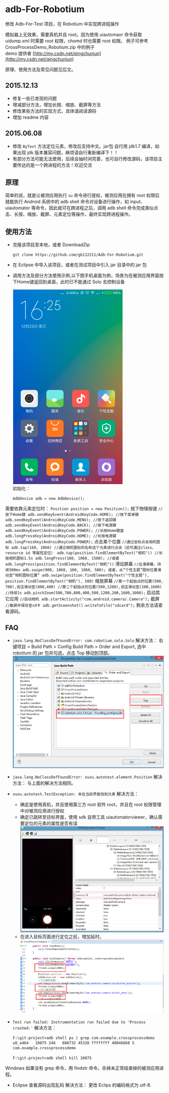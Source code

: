 # adb-For-Robotium
修改 Adb-For-Test 项目，在 Robotium 中实现跨进程操作

模拟器上无效果，需要真机并且 root。因为使用 uiautomaor 命令获取 uidump.xml 时需要 root 权限，chomd 时也需要 root 权限。
例子可参考 CrossProcessDemo_Robotium.zip 中的例子<br>
demo 提供者 [http://my.csdn.net/qingchunjun](http://my.csdn.net/qingchunjun)

原理、使用方法及常见问题见后文。

## 2015.12.13
*	修复一些已发现的问题
*	增减部分方法，增加长按、缩放、截屏等方法
*	修改某些方法的实现方式，具体请阅读源码
*	增加 readme 内容

## 2015.06.08
*	修改 `ByText` 方法定位元素，修改后支持中文。jar包 自行用 jdk1.7 编译，如果出现 jdk 版本兼容问题，麻烦请自行重新编译下！！
*	有部分方法可能无法使用，后续会抽时间完善，也可自行修改源码，该项目主要传达的是一个跨进程的方法！欢迎交流

## 原理
简单的说，就是让被测应用执行 `su` 命令进行提权，被测应用在拥有 root 权限后就能执行 Android 系统中的 adb shell 命令对设备进行操作，如 input、uiautomator 等命令，因此就可在跨进程之后，调用 adb shell 命令完成类似点击、长按、缩放、截屏、元素定位等操作，最终实现跨进程操作。

## 使用方法
*	克隆该项目至本地，或者 DownloadZip
	```
	git clone https://github.com/gb112211/Adb-For-Robotium.git
	```

*	在 Eclipse 中导入该项目，或者在测试项目中引入 jar 目录中的 jar 包
*	调用方法及部分方法使用示例,以下图手机桌面为例，场景为在被测应用界面按下Home键返回到桌面，此时已不能通过 Solo 去控制设备

	![launcher image](/image/launcher.png)  
初始化：
	```
	AdbDevice adb = new AdbDevice();
	```
需要依靠元素定位时：
	```
	Position position = new Position();
	```
按下物理按键
	```
	//按下Home键
	adb.sendKeyEvent(AndroidKeyCode.HOME);
	//按下菜单键
	adb.sendKeyEvent(AndroidKeyCode.MENU);
	//按下返回键
	adb.sendKeyEvent(AndroidKeyCode.BACK);
	//按下电源键
	adb.sendKeyEvent(AndroidKeyCode.POWER);
	//长按Home键盘
	adb.longPressKey(AndroidKeyCode.HOME);
	//长按电源键
	adb.longPressKey(AndroidKeyCode.POWER);
	```
点击某个位置
	```
	//通过坐标点击相机图标
	adb.tap(160, 1060)
	//通过相机图标的名称这个元素进行点击（还可通过class、resource id 等属性定位）
	adb.tap(position.findElementByText("相机"))
	//长按相机图标1.5s
	adb.longPress(160, 1060, 1500);
	//或者
	adb.longPress(position.findElementByText("相机"))
	```
滑动屏幕
	```
	//左滑屏幕，持续500ms
	adb.swipe(900, 1060, 160, 1060, 500);
	或者，从“个性主题”图标位置滑动至“相机图标位置”
	adb.swipe(position.findElementByText("个性主题"), position.findElementByText("相机"), 500)
	```
缩放屏幕
	```
	//第一个起始点的位置(500, 700),该店滑动至(800,400)
	//第二个起始点的位置(500,1200),该店滑动至(200,1600)
	//持续1s
	adb.pinchZoom(500,700,800,400,500,1200,200,1600,1000);
	```
启动其它应用
	```
	//启动相机
	adb.startActivity("com.android.camera/.Camera");
	```
截屏
	```
	//截屏并保存至sd卡
	adb.getSceenshot().writeToFile("sdcard");
	```
剩余方法请查看源码。

## FAQ
*	`java.lang.NoClassDefFoundError: com.robotium.solo.Solo`
解决方法：
右键项目 > Build Path > Config Build Path > Order and Export,
选中 robotium 的 jar 包并勾选，点击 Top 移动到顶部。
![robotium-bulid-path](/image/robotium_build_path.png)

*	`java.lang.NoClassDefFoundError: xuxu.autotest.element.Position`
解决方法：
与上面的解决方法相同。

*	`xuxu.autotest.TestException: 未在当前界面找到元素`
解决方法：
	*	确定是使用真机，并且使用第三方 root 软件 root，并且在 root 权限管理中对被测应用进行授权
	*	确定已跳转至目标界面，使用 sdk 自带工具 uiautomatorviewer，确认需要定位的元素的属性是否有误
	![uiautomatorviewer](/image/uiautomatorviewer.png)
	*	在进入目标页面进行定位之前，增加延时。
	![throttle](/image/throttle.png)
*	`Test run failed: Instrumentation run failed due to 'Process crashed.'`
解决方法：

	```
	F:\git-project>adb shell ps | grep com.example.crossprocessdemo
	u0_a464   10875 246   888732 45320 ffffffff 400468b8 S com.example.crossprocessdemo

	F:\git-project>adb shell kill 10875

	```
Windows 如果没有 grep 命令，用 findstr 命令，杀掉未正常结束掉的被测应用进程。
*	Eclipse 查看源码出现乱码
解决方法：
更改 Eclips 的编码格式为 utf-8.

